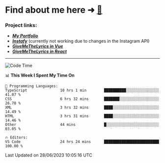 # Find about me here ➜ [🧑](https://pauabella.dev)

### Project links:
- ***[My Portfolio](https://pauabella.dev)***
- ***[Instafy](https://instafy.me)*** (currently not working due to changes in the Instagram API)
- ***[GiveMeTheLyrics in Vue](https://lyrics.pauabella.dev)***
- ***[GiveMeTheLyrics in React](https://pauabella.dev/GiveMeTheLyrics)***

---
<!--START_SECTION:waka-->
![Code Time](http://img.shields.io/badge/Code%20Time-2%2C279%20hrs%2044%20mins-blue)

📊 **This Week I Spent My Time On** 

```text
💬 Programming Languages: 
TypeScript               10 hrs 1 min        ██████████░░░░░░░░░░░░░░░   41.07 % 
CSS                      6 hrs 32 mins       ███████░░░░░░░░░░░░░░░░░░   26.78 % 
XML                      3 hrs 32 mins       ████░░░░░░░░░░░░░░░░░░░░░   14.49 % 
HTML                     3 hrs 31 mins       ████░░░░░░░░░░░░░░░░░░░░░   14.46 % 
Other                    44 mins             █░░░░░░░░░░░░░░░░░░░░░░░░   03.05 % 

🔥 Editors: 
VS Code                  24 hrs 24 mins      █████████████████████████   100.00 % 
```


 Last Updated on 28/06/2023 10:05:16 UTC
<!--END_SECTION:waka-->
